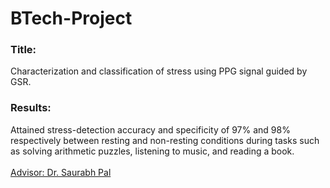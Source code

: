 # BTech-Project
<h3>Title:</h3> Characterization and classification of stress using PPG signal guided by GSR.<br>
<h3>Results:</h3> Attained stress-detection accuracy and specificity of 97% and 98% respectively between resting and non-resting conditions during tasks such as solving arithmetic puzzles, listening to music, and reading a book.<br>
<br>
<u>Advisor: Dr. Saurabh Pal</u>
